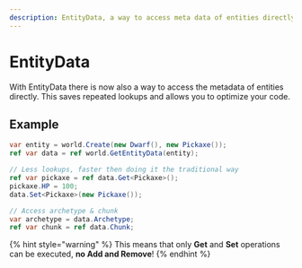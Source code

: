 ```yaml
---
description: EntityData, a way to access meta data of entities directly.
---
```


# EntityData

With EntityData there is now also a way to access the metadata of entities directly. This saves repeated lookups and allows you to optimize your code.

## Example

```csharp
var entity = world.Create(new Dwarf(), new Pickaxe());
ref var data = ref world.GetEntityData(entity);

// Less lookups, faster then doing it the traditional way 
ref var pickaxe = ref data.Get<Pickaxe>();
pickaxe.HP = 100;
data.Set<Pickaxe>(new Pickaxe());

// Access archetype & chunk 
var archetype = data.Archetype;
ref var chunk = ref data.Chunk; 
```

{% hint style="warning" %}
This means that only **Get** and **Set** operations can be executed, **no Add and Remove**!
{% endhint %}
